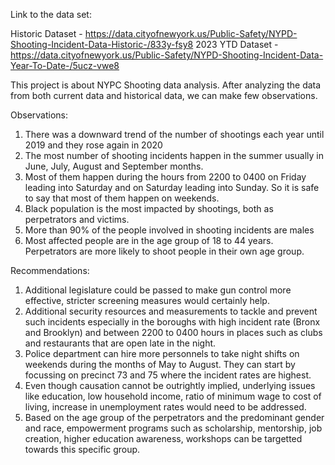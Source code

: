 Link to the data set:

Historic Dataset - https://data.cityofnewyork.us/Public-Safety/NYPD-Shooting-Incident-Data-Historic-/833y-fsy8
2023 YTD Dataset - https://data.cityofnewyork.us/Public-Safety/NYPD-Shooting-Incident-Data-Year-To-Date-/5ucz-vwe8

This project is about NYPC Shooting data analysis. After analyzing the data from both current data and historical data, we can make few observations.

Observations:

1. There was a downward trend of the number of shootings each year until 2019 and they rose again in 2020
2. The most number of shooting incidents happen in the summer usually in June, July, August and September months.
3. Most of them happen during the hours from 2200 to 0400 on Friday leading into Saturday and on Saturday leading into Sunday. So it is safe to say that most of them happen on weekends.
4. Black population is the most impacted by shootings, both as perpetrators and victims.
5. More than 90% of the people involved in shooting incidents are males
6. Most affected people are in the age group of 18 to 44 years. Perpetrators are more likely to shoot people in their own age group.

Recommendations:

1. Additional legislature could be passed to make gun control more effective, stricter screening measures would certainly help.
2. Additional security resources and measurements to tackle and prevent such incidents especially in the boroughs with high incident rate (Bronx and Brooklyn) and between 2200 to 0400 hours in places such as clubs and restaurants that are open late in the night.
3. Police department can hire more personnels to take night shifts on weekends during the months of May to August. They can start by focussing on precinct 73 and 75 where the incident rates are highest.
4. Even though causation cannot be outrightly implied, underlying issues like education, low household income, ratio of minimum wage to cost of living, increase in unemployment rates would need to be addressed.
5. Based on the age group of the perpetrators and the predominant gender and race, empowerment programs such as scholarship, mentorship, job creation, higher education awareness, workshops can be targetted towards this specific group.
